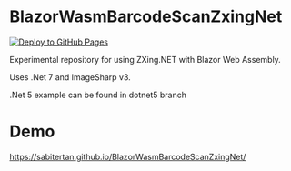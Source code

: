 # BlazorWasmBarcodeScanZxingNet

[![Deploy to GitHub Pages](https://github.com/sabitertan/BlazorWasmBarcodeScanZxingNet/actions/workflows/main.yml/badge.svg)](https://github.com/sabitertan/BlazorWasmBarcodeScanZxingNet/actions/workflows/main.yml)

Experimental repository for using ZXing.NET with Blazor Web Assembly.

Uses .Net 7 and ImageSharp v3.

.Net 5 example can be found in dotnet5 branch

# Demo
https://sabitertan.github.io/BlazorWasmBarcodeScanZxingNet/
